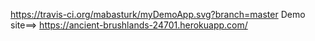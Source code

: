 https://travis-ci.org/mabasturk/myDemoApp.svg?branch=master
Demo site==> https://ancient-brushlands-24701.herokuapp.com/
